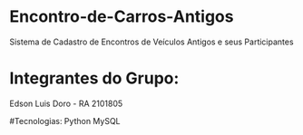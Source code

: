 # Encontro-de-Carros-Antigos
Sistema de Cadastro de Encontros de Veículos Antigos e seus Participantes

# Integrantes do Grupo:
Edson Luis Doro - RA 2101805


#Tecnologias:
Python
MySQL
